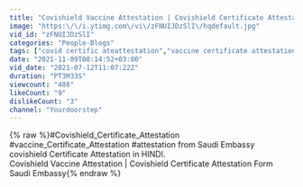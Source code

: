 ```yaml
---
title: "Covishield Vaccine Attestation | Covishield Certificate Attestation Form Saudi  Embassy"
image: "https:\/\/i.ytimg.com\/vi\/zFNUIJDzSlI\/hqdefault.jpg"
vid_id: "zFNUIJDzSlI"
categories: "People-Blogs"
tags: ["covid certific ateattestation","vaccine certificate attestation","saudi quarentine"]
date: "2021-11-09T08:14:52+03:00"
vid_date: "2021-07-12T11:07:22Z"
duration: "PT3M33S"
viewcount: "488"
likeCount: "9"
dislikeCount: "3"
channel: "Yourdoorstep"
---
```

{% raw %}#Covishield_Certificate_Attestation #vaccine_Certificate_Attestation #attestation from Saudi Embassy covishield Certificate Attestation in HINDI.<br />Covishield Vaccine Attestation | Covishield Certificate Attestation Form Saudi  Embassy{% endraw %}
